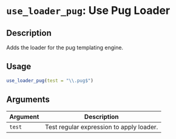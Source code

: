 # `use_loader_pug`: Use Pug Loader

## Description


 Adds the loader for the pug templating engine.


## Usage

```r
use_loader_pug(test = "\\.pug$")
```


## Arguments

Argument      |Description
------------- |----------------
```test```     |     Test regular expression to apply loader.


